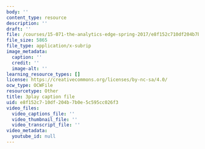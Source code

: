 ```yaml
---
body: ''
content_type: resource
description: ''
draft: ''
file: /courses/15-071-the-analytics-edge-spring-2017/e8f152c710df204b7b0e5c595cc026f3_S-UZTbRqjeo.srt
file_size: 5865
file_type: application/x-subrip
image_metadata:
  caption: ''
  credit: ''
  image-alt: ''
learning_resource_types: []
license: https://creativecommons.org/licenses/by-nc-sa/4.0/
ocw_type: OCWFile
resourcetype: Other
title: 3play caption file
uid: e8f152c7-10df-204b-7b0e-5c595cc026f3
video_files:
  video_captions_file: ''
  video_thumbnail_file: ''
  video_transcript_file: ''
video_metadata:
  youtube_id: null
---
```

